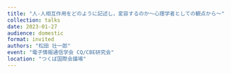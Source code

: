 ```yaml
---
title: "人-人相互作用をどのように記述し，変容するのか〜心理学者としての観点から〜"
collection: talks
date: 2023-01-27
audience: domestic
format: invited
authors: "松田 壮一郎"
event: "電子情報通信学会 CQ/CBE研究会"
location: "つくば国際会議場"
---
```

